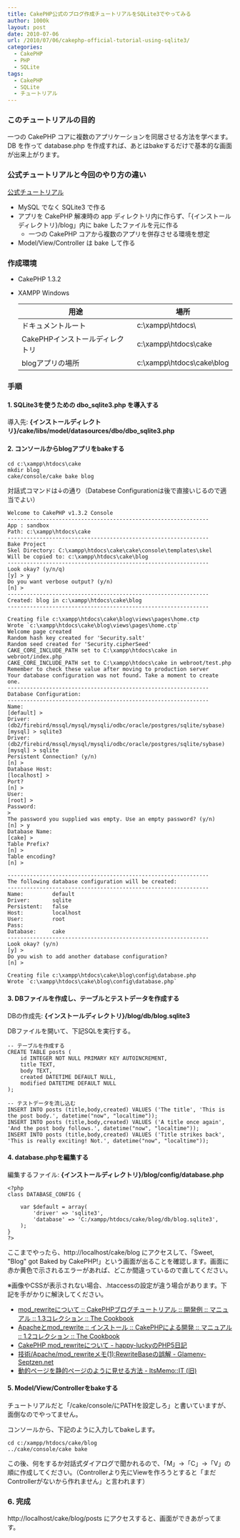 ```yaml
---
title: CakePHP公式のブログ作成チュートリアルをSQLite3でやってみる
author: 1000k
layout: post
date: 2010-07-06
url: /2010/07/06/cakephp-official-tutorial-using-sqlite3/
categories:
  - CakePHP
  - PHP
  - SQLite
tags:
  - CakePHP
  - SQLite
  - チュートリアル
---
```

### このチュートリアルの目的

一つの CakePHP コアに複数のアプリケーションを同居させる方法を学べます。DB を作って database.php を作成すれば、あとはbakeするだけで基本的な画面が出来上がります。

### 公式チュートリアルと今回のやり方の違い

[公式チュートリアル](http://book.cakephp.org/view/1527/Tutorials-Examples)

  * MySQL でなく SQLite3 で作る
  * アプリを CakePHP 解凍時の app ディレクトリ内に作らず、「{インストールディレクトリ}/blog」内に bake したファイルを元に作る
      * 一つの CakePHP コアから複数のアプリを併存させる環境を想定
  * Model/View/Controller は bake して作る

<!--more-->

### 作成環境

  * CakePHP 1.3.2
  * XAMPP Windows

    | 用途                  | 場所                        |
    | ------------------- | ------------------------- |
    | ドキュメントルート           | c:\xampp\htdocs\          |
    | CakePHPインストールディレクトリ | c:\xampp\htdocs\cake      |
    | blogアプリの場所          | c:\xampp\htdocs\cake\blog |

### 手順

#### 1. SQLite3を使うための dbo_sqlite3.php を導入する

導入先: **{インストールディレクトリ}/cake/libs/model/datasources/dbo/dbo_sqlite3.php**

#### 2. コンソールからblogアプリをbakeする

```
cd c:\xampp\htdocs\cake
mkdir blog
cake/console/cake bake blog
```


対話式コマンドは↓の通り（Databese Configurationは後で直接いじるので適当でよい）

```
Welcome to CakePHP v1.3.2 Console
---------------------------------------------------------------
App : sandbox
Path: c:\xampp\htdocs\cake
---------------------------------------------------------------
Bake Project
Skel Directory: C:\xampp\htdocs\cake\cake\console\templates\skel
Will be copied to: c:\xampp\htdocs\cake\blog
---------------------------------------------------------------
Look okay? (y/n/q)
[y] > y
Do you want verbose output? (y/n)
[n] >
---------------------------------------------------------------
Created: blog in c:\xampp\htdocs\cake\blog
---------------------------------------------------------------

Creating file c:\xampp\htdocs\cake\blog\views\pages\home.ctp
Wrote `c:\xampp\htdocs\cake\blog\views\pages\home.ctp`
Welcome page created
Random hash key created for 'Security.salt'
Random seed created for 'Security.cipherSeed'
CAKE_CORE_INCLUDE_PATH set to C:\xampp\htdocs\cake in webroot/index.php
CAKE_CORE_INCLUDE_PATH set to C:\xampp\htdocs\cake in webroot/test.php
Remember to check these value after moving to production server
Your database configuration was not found. Take a moment to create one.
---------------------------------------------------------------
Database Configuration:
---------------------------------------------------------------
Name:
[default] >
Driver: (db2/firebird/mssql/mysql/mysqli/odbc/oracle/postgres/sqlite/sybase)
[mysql] > sqlite3
Driver: (db2/firebird/mssql/mysql/mysqli/odbc/oracle/postgres/sqlite/sybase)
[mysql] > sqlite
Persistent Connection? (y/n)
[n] >
Database Host:
[localhost] >
Port?
[n] >
User:
[root] >
Password:
>
The password you supplied was empty. Use an empty password? (y/n)
[n] > y
Database Name:
[cake] >
Table Prefix?
[n] >
Table encoding?
[n] >

---------------------------------------------------------------
The following database configuration will be created:
---------------------------------------------------------------
Name:         default
Driver:       sqlite
Persistent:   false
Host:         localhost
User:         root
Pass:
Database:     cake
---------------------------------------------------------------
Look okay? (y/n)
[y] >
Do you wish to add another database configuration?
[n] >

Creating file c:\xampp\htdocs\cake\blog\config\database.php
Wrote `c:\xampp\htdocs\cake\blog\config\database.php`
```


#### 3. DBファイルを作成し、テーブルとテストデータを作成する

DBの作成先: **{インストールディレクトリ}/blog/db/blog.sqlite3**

DBファイルを開いて、下記SQLを実行する。

```
-- テーブルを作成する
CREATE TABLE posts (
    id INTEGER NOT NULL PRIMARY KEY AUTOINCREMENT,
    title TEXT,
    body TEXT,
    created DATETIME DEFAULT NULL,
    modified DATETIME DEFAULT NULL
);

-- テストデータを流し込む
INSERT INTO posts (title,body,created) VALUES ('The title', 'This is the post body.', datetime("now", "localtime"));
INSERT INTO posts (title,body,created) VALUES ('A title once again', 'And the post body follows.', datetime("now", "localtime"));
INSERT INTO posts (title,body,created) VALUES ('Title strikes back', 'This is really exciting! Not.', datetime("now", "localtime"));
```


#### 4. database.phpを編集する

編集するファイル: **{インストールディレクトリ}/blog/config/database.php**

```
<?php
class DATABASE_CONFIG {

    var $default = array(
        'driver' => 'sqlite3',
        'database' => 'C:/xampp/htdocs/cake/blog/db/blog.sqlite3',
    );
}
?>
```


ここまでやったら、http://localhost/cake/blog にアクセスして、「Sweet, "Blog" got Baked by CakePHP!」という画面が出ることを確認します。画面に赤か黄色で示されるエラーがあれば、どこか間違っているので直してください。

※画像やCSSが表示されない場合、.htaccessの設定が違う場合があります。下記を手がかりに解決してください。

  * [mod_rewriteについて :: CakePHPブログチュートリアル :: 開発例 :: マニュアル :: 1.3コレクション :: The Cookbook](http://book.cakephp.org/ja/view/1533/A-Note-on-mod_rewrite)
  * [Apacheとmod_rewrite :: インストール :: CakePHPによる開発 :: マニュアル :: 1.2コレクション :: The Cookbook](http://book.cakephp.org/ja/view/37/Apache-and-mod_rewrite-and-htaccess)
  * [CakePHP mod_rewriteについて - happy-luckyのPHP5日記](http://d.hatena.ne.jp/happy-lucky/20080208/p1)
  * [技術/Apache/mod_rewriteメモ(1):RewriteBaseの誤解 - Glamenv-Septzen.net](http://www.glamenv-septzen.net/view/167)
  * [動的ページを静的ページのように見せる方法 - ItsMemo::IT (旧)](http://www.itsmemo.com/it/web/000173.html)

#### 5. Model/View/Controllerをbakeする

チュートリアルだと「/cake/console/にPATHを設定しろ」と書いていますが、面倒なのでやってません。

コンソールから、下記のように入力してbakeします。

```
cd c:/xampp/htdocs/cake/blog
../cake/console/cake bake
```


この後、何をするか対話式ダイアログで聞かれるので、「M」→「C」→「V」の順に作成してください。（Controllerより先にViewを作ろうとすると「まだControllerがないから作れません」と言われます）

### 6. 完成

http://localhost/cake/blog/posts にアクセスすると、画面ができあがってます。